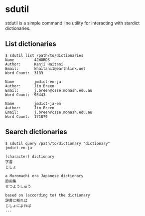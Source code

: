 # sdutil

stdutil is a simple command line utility for interacting with stardict
dictionaries.

## List dictionaries

```shell
$ sdutil list /path/to/dictionaries
Name         4JWORDS
Author:      Kanji Haitani
Email:       khaitani1@earthlink.net
Word Count:  3183

Name         jmdict-en-ja
Author:      Jim Breen
Email:       j.breen@csse.monash.edu.au
Word Count:  95443

Name         jmdict-ja-en
Author:      Jim Breen
Email:       j.breen@csse.monash.edu.au
Word Count:  171879
```

## Search dictionaries

```shell
$ sdutil query /path/to/dictionary "dictionary"
jmdict-en-ja

(character) dictionary
字書
じしょ

a Muromachi era Japanese dictionary
節用集
せつようしゅう

based on (according to) the dictionary
辞書に拠れば
じしょによれば
...
```
